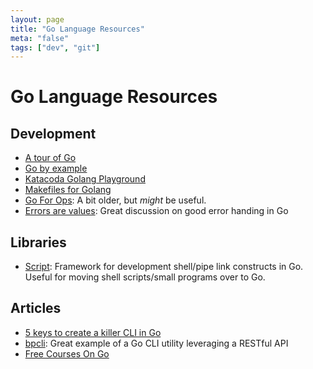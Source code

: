 ```yaml
---
layout: page
title: "Go Language Resources"
meta: "false"
tags: ["dev", "git"]
---
```


# Go Language Resources

## Development

- [A tour of Go](https://tour.golang.org/welcome/1)
- [Go by example](https://gobyexample.com/)
- [Katacoda Golang Playground](https://katacoda.com/courses/golang/playground)
- [Makefiles for Golang](https://sahilm.com/makefiles-for-golang/)
- [Go For Ops](https://github.com/mhausenblas/go4ops): A bit older, but *might* be useful.
- [Errors are values](https://blog.golang.org/errors-are-values): Great discussion on good error handing in Go

## Libraries

- [Script](https://github.com/bitfield/script): Framework for development shell/pipe link constructs in Go. 
Useful for moving shell scripts/small programs over to Go.

## Articles

- [5 keys to create a killer CLI in Go](https://blog.alexellis.io/5-keys-to-a-killer-go-cli/)
- [bpcli](https://github.com/bluemedorapublic/bpcli): Great example of a Go CLI utility leveraging a RESTful API
- [Free Courses On Go](https://www.freecodecamp.org/news/golang-tutorial-list-free-courses-learn-go-programming-language/)